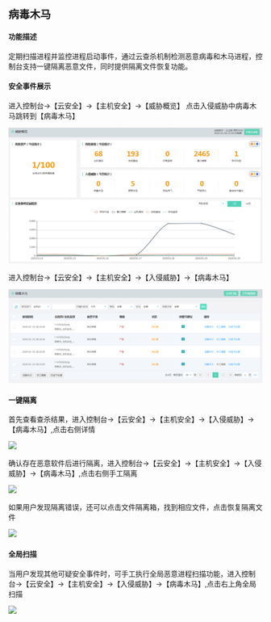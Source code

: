 ## 病毒木马

#### 功能描述

定期扫描进程并监控进程启动事件，通过云查杀机制检测恶意病毒和木马进程，控制台支持一键隔离恶意文件，同时提供隔离文件恢复功能。

#### 安全事件展示

进入控制台->【云安全】->【主机安全】->【威胁概览】 点击入侵威胁中病毒木马跳转到【病毒木马】

![](../../../../image/Endpoint-Security/cloudvirus4.png)

进入控制台->【云安全】->【主机安全】->【入侵威胁】->【病毒木马】

![](../../../../image/Endpoint-Security/cloudvirus1.png)

#### 一键隔离

首先查看查杀结果，进入控制台->【云安全】->【主机安全】->【入侵威胁】->【病毒木马】,点击右侧详情

![](../../../../image/Endpoint-Securitycloudvirus2.png)

确认存在恶意软件后进行隔离，进入控制台->【云安全】->【主机安全】->【入侵威胁】->【病毒木马】,点击右侧手工隔离

![](../../../../image/Endpoint-Securitycloudvirus5.png)

如果用户发现隔离错误，还可以点击文件隔离箱，找到相应文件，点击恢复隔离文件

![](../../../../image/Endpoint-Securitycloudvirus3.png)


#### 全局扫描

当用户发现其他可疑安全事件时，可手工执行全局恶意进程扫描功能，进入控制台->【云安全】->【主机安全】->【入侵威胁】->【病毒木马】,点击右上角全局扫描

![](../../../../image/Endpoint-Securitycloudvirus6.png)
